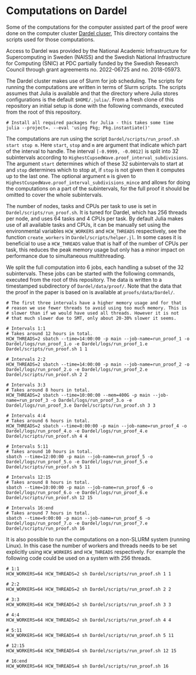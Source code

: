 # Computations on Dardel
Some of the computations for the computer assisted part of the proof
were done on the computer cluster [Dardel
cluser](https://www.pdc.kth.se/hpc-services/computing-systems/about-the-dardel-hpc-system-1.1053338),
This directory contains the scripts used for those computations.

Access to Dardel was provided by the National Academic Infrastructure
for Supercomputing in Sweden (NAISS) and the Swedish National
Infrastructure for Computing (SNIC) at PDC partially funded by the
Swedish Research Council through grant agreements no. 2022-06725 and
no. 2018-05973.

The Dardel cluster makes use of Slurm for job scheduling. The scripts
for running the computations are written in terms of Slurm scripts.
The scripts assumes that Julia is available and that the directory
where Julia stores configurations is the default `$HOME/.julia/`. From
a fresh clone of this repository an initial setup is done with the
following commands, executed from the root of this repository.

``` shell
# Install all required packages for Julia - this takes some time
julia --project=. --eval 'using Pkg; Pkg.instantiate()'
```

The computations are run using the script `Dardel/scripts/run_proof.sh
start stop m`. Here `start`, `stop` and `m` are argument that indicate
which part of the interval to handle. The interval `[-0.9999,
-0.0012]` is split into 32 subintervals according to
`HighestCupsedWave.proof_interval_subdivisions`. The argument `start`
determines which of these 32 subintervals to start at and `stop`
determines which to stop at, if `stop` is not given then it computes
up to the last one. The optional argument `m` is given to
`HighestCuspedWave.proof_interval_subdivisions_mince` and allows for
doing the computations on a part of the subintervals, for the full
proof it should be omitted to cover the whole subintervals.

The number of nodes, tasks and CPUs per task to use is set in
`Dardel/scripts/run_proof.sh`. It is tuned for Dardel, which has 256
threads per node, and uses 64 tasks and 4 CPUs per task. By default
Julia makes use of all available tasks and CPUs, it can be manually
set using the environmental variables `HCW_WORKERS` and `HCW_THREADS`
respectively, see the function `create_workers` in
`Dardel/scripts/helper.jl`. In some cases it is beneficial to use a
`HCW_THREADS` value that is half of the number of CPUs per task, this
reduces the peak memory usage but only has a minor impact on
performance due to simultaneous multithreading.

We split the full computation into 6 jobs, each handling a subset of
the 32 subintervals. These jobs can be started with the following
commands, executed from the root of this repository. The data is
written to a timestamped subdirectory of `Dardel/data/proof/`. Note
that the data that the proof in the paper is based on is available at
`proofs/data/Dardel/`.

``` shell
# The first three intervals have a higher memory usage and for that
# reason we use fewer threads to avoid using too much memory. This is
# slower than if we would have used all threads. However it is not
# that much slower due to SMT, only about 20-30% slower it seems.

# Intervals 1:1
# Takes around 12 hours in total.
HCW_THREADS=2 sbatch --time=14:00:00 -p main --job-name=run_proof_1 -o Dardel/logs/run_proof_1.o -e Dardel/logs/run_proof_1.e Dardel/scripts/run_proof.sh 1 1

# Intervals 2:2
HCW_THREADS=2 sbatch --time=14:00:00 -p main --job-name=run_proof_2 -o Dardel/logs/run_proof_2.o -e Dardel/logs/run_proof_2.e Dardel/scripts/run_proof.sh 2 2

# Intervals 3:3
# Takes around 8 hours in total.
HCW_THREADS=2 sbatch --time=10:00:00 --mem=400G -p main --job-name=run_proof_3 -o Dardel/logs/run_proof_3.o -e Dardel/logs/run_proof_3.e Dardel/scripts/run_proof.sh 3 3

# Intervals 4:4
# Takes around 6 hours in total.
HCW_THREADS=2 sbatch --time=8:00:00 -p main --job-name=run_proof_4 -o Dardel/logs/run_proof_4.o -e Dardel/logs/run_proof_4.e Dardel/scripts/run_proof.sh 4 4

# Intervals 5:11
# Takes around 10 hours in total.
sbatch --time=12:00:00 -p main --job-name=run_proof_5 -o Dardel/logs/run_proof_5.o -e Dardel/logs/run_proof_5.e Dardel/scripts/run_proof.sh 5 11

# Intervals 12:15
# Takes around 8 hours in total.
sbatch --time=10:00:00 -p main --job-name=run_proof_6 -o Dardel/logs/run_proof_6.o -e Dardel/logs/run_proof_6.e Dardel/scripts/run_proof.sh 12 15

# Intervals 16:end
# Takes around 7 hours in total.
sbatch --time=9:00:00 -p main --job-name=run_proof_6 -o Dardel/logs/run_proof_7.o -e Dardel/logs/run_proof_7.e Dardel/scripts/run_proof.sh 16
```

It is also possible to run the computations on a non-SLURM system
(running Linux). In this case the number of workers and threads needs
to be set explicitly using `HCW_WORKERS` and `HCW_THREADS`
respectively. For example the following code could be used on a system
with 256 threads.

``` shell
# 1:1
HCW_WORKERS=64 HCW_THREADS=2 sh Dardel/scripts/run_proof.sh 1 1

# 2:2
HCW_WORKERS=64 HCW_THREADS=2 sh Dardel/scripts/run_proof.sh 2 2

# 3:3
HCW_WORKERS=64 HCW_THREADS=2 sh Dardel/scripts/run_proof.sh 3 3

# 4:4
HCW_WORKERS=64 HCW_THREADS=2 sh Dardel/scripts/run_proof.sh 4 4

# 5:11
HCW_WORKERS=64 HCW_THREADS=4 sh Dardel/scripts/run_proof.sh 5 11

# 12:15
HCW_WORKERS=64 HCW_THREADS=4 sh Dardel/scripts/run_proof.sh 12 15

# 16:end
HCW_WORKERS=64 HCW_THREADS=4 sh Dardel/scripts/run_proof.sh 16
```
